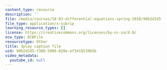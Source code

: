 ```yaml
---
content_type: resource
description: ''
file: /media/courses/18-03-differential-equations-spring-2010/90b2d2d5f3885906820eef341853965b_MdzfsfBNJIw.vtt
file_type: application/x-subrip
learning_resource_types: []
license: https://creativecommons.org/licenses/by-nc-sa/4.0/
ocw_type: OCWFile
resourcetype: Other
title: 3play caption file
uid: 90b2d2d5-f388-5906-820e-ef341853965b
video_metadata:
  youtube_id: null
---
```

